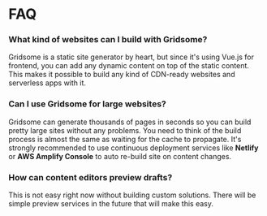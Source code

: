 # FAQ


### What kind of websites can I build with Gridsome?
Gridsome is a static site generator by heart, but since it's using Vue.js for frontend, you can add any dynamic content on top of the static content. This makes it possible to build any kind of CDN-ready websites and serverless apps with it.


### Can I use Gridsome for large websites?
Gridsome can generate thousands of pages in seconds so you can build pretty large sites without any problems. You need to think of the build process is almost the same as waiting for the cache to propagate. It's strongly recommended to use continuous deployment services like **Netlify** or **AWS Amplify Console** to auto re-build site on content changes.


### How can content editors preview drafts?
This is not easy right now without building custom solutions. There will be simple preview services in the future that will make this easy.